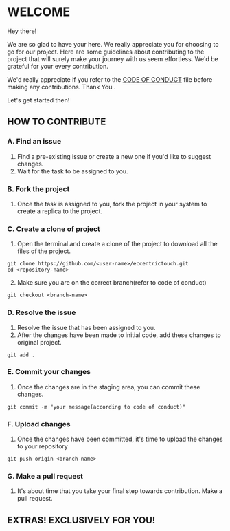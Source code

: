 # WELCOME

Hey there!

We are so glad to have your here. We really appreciate you for choosing to go for our project.
Here are some guidelines about contributing to the project that will surely make your journey with us seem effortless. We'd be grateful for your every contribution.

We'd really appreciate if you refer to the [CODE OF CONDUCT](CODE_OF_CONDUCT.md) file before making any contributions. Thank You . 

Let's get started then!

## HOW TO CONTRIBUTE

### A. Find an issue

1. Find a pre-existing issue or create a new one if you'd like to suggest changes.
2. Wait for the task to be assigned to you.

### B. Fork the project

1. Once the task is assigned to you, fork the project in your system to create a replica to the project.

### C. Create a clone of project

1. Open the terminal and create a clone of the project to download all the files of the project.
```
git clone https://github.com/<user-name>/eccentrictouch.git
cd <repository-name>
```
2. Make sure you are on the correct branch(refer to code of conduct)
```
git checkout <branch-name>
``` 

### D. Resolve the issue

1. Resolve the issue that has been assigned to you.
2. After the changes have been made to initial code, add these changes to original project.
```
git add .
```
### E. Commit your changes

1. Once the changes are in the staging area, you can commit these changes.
```
git commit -m "your message(according to code of conduct)"
```

### F. Upload changes

1. Once the changes have been committed, it's time to upload the changes to your repository
```
git push origin <branch-name>
```

### G. Make a pull request

1. It's about time that you take your final step towards contribution. Make a pull request.

## EXTRAS! EXCLUSIVELY FOR YOU!
